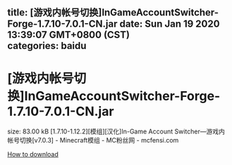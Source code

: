
title: [游戏内帐号切换]InGameAccountSwitcher-Forge-1.7.10-7.0.1-CN.jar
date: Sun Jan 19 2020 13:39:07 GMT+0800 (CST)    
categories: baidu
---

# [游戏内帐号切换]InGameAccountSwitcher-Forge-1.7.10-7.0.1-CN.jar
size: 83.00 kB
 [1.7.10-1.12.2][模组][汉化]In-Game Account Switcher—游戏内帐号切换[v7.0.3] - Minecraft模组 - MC粉丝网 - mcfensi.com
 

[How to download](https://bpcam.bemobtrk.com/go/2ceec3aa-1ca2-46d6-b9ff-aaa5c184517c?jno=3953)